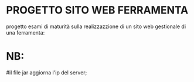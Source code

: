 # PROGETTO SITO WEB FERRAMENTA

progetto esami di maturità sulla realizzazzione di un sito web gestionale di una ferramenta:

# NB:
#il file jar aggiorna l'ip del server;
